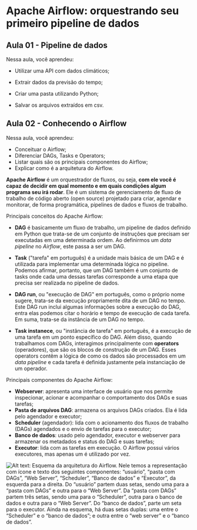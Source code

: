 # Apache Airflow: orquestrando seu primeiro pipeline de dados

## Aula 01 - Pipeline de dados

Nessa aula, você aprendeu:

- Utilizar uma API com dados climáticos;

- Extrair dados da previsão do tempo;

- Criar uma pasta utilizando Python;

- Salvar os arquivos extraídos em csv.

## Aula 02 - Conhecendo o Airflow

Nessa aula, você aprendeu:

- Conceituar o Airflow;
- Diferenciar DAGs, Tasks e Operators;
- Listar quais são os principais componentes do Airflow;
- Explicar como é a arquitetura do Airflow.

**Apache Airflow** é um orquestrador de fluxos, ou seja, **com ele você é capaz de decidir em qual momento e em quais condições algum programa seu irá rodar**. Ele é um sistema de gerenciamento de fluxo de trabalho de código aberto (open source) projetado para criar, agendar e monitorar, de forma programática, pipelines de dados e fluxos de trabalho.

Principais conceitos do Apache Airflow:

- **DAG** é basicamente um fluxo de trabalho, um pipeline de dados definido em Python que trata-se de um conjunto de instruções que precisam ser executadas em uma determinada ordem. Ao definirmos um *data pipeline* no *Airflow*, este passa a ser um DAG.

- **Task** ("tarefa" em português) é a unidade mais básica de um DAG e é utilizada para implementar uma determinada lógica no pipeline. Podemos afirmar, portanto, que um DAG também é um conjunto de tasks onde cada uma dessas tarefas corresponde a uma etapa que precisa ser realizada no pipeline de dados.

- **DAG run**, ou "execução de DAG" em português, como o próprio nome sugere, trata-se da execução propriamente dita de um DAG no tempo. Este DAG run inclui algumas informações sobre a execução do DAG, entra elas podemos citar o horário e tempo de execução de cada tarefa. Em suma, trata-se da instância de um DAG no tempo.

- **Task instanece**, ou "instância de tarefa" em português, é a execução de uma tarefa em um ponto específico do DAG. Além disso, quando trabalhamos com DAGs, interagimos principalmente com **operators** (operadores), que são os blocos de construção de um DAG. Esses operators contêm a lógica de como os dados são processados em um *data pipeline* e cada tarefa é definida justamente pela instanciação de um operador.

Principais componentes do Apache Airflow:

- **Webserver**: apresenta uma interface de usuário que nos permite inspecionar, acionar e acompanhar o comportamento dos DAGs e suas tarefas;
- **Pasta de arquivos DAG**: armazena os arquivos DAGs criados. Ela é lida pelo agendador e executor;
- **Scheduler** (agendador): lida com o acionamento dos fluxos de trabalho (DAGs) agendados e o envio de tarefas para o executor;
- **Banco de dados**: usado pelo agendador, executor e webserver para armazenar os metadados e status do DAG e suas tarefas;
- **Executor**: lida com as tarefas em execução. O Airflow possui vários executores, mas apenas um é utilizado por vez.

![Alt text: Esquema da arquitetura do Airflow. Nele temos a representação com ícone e texto dos seguintes componentes: “usuário”, “pasta com DAGs”, “Web Server”, “Scheduler”, “Banco de dados” e “Executor”, da esquerda para a direita. Do “usuário” partem duas setas, sendo uma para a “pasta com DAGs” e outra para o “Web Server”. Da “pasta com DAGs” partem três setas, sendo uma para o “Scheduler”, outra para o banco de dados e outra para o “Web Server”. Do “banco de dados”, parte um seta para o executor. Ainda na esquema, há duas setas duplas: uma entre o “Scheduler” e o “banco de dados”; e outra entre o “web server” e o “banco de dados”.](https://caelum-online-public.s3.amazonaws.com/2665-arquitetura-airflow/02/Aula2-img1.png)



 